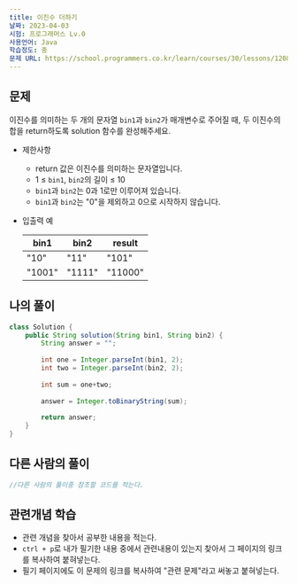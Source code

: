 ```yaml
---
title: 이진수 더하기
날짜: 2023-04-03
시험: 프로그래머스 Lv.0
사용언어: Java
학습정도: 중
문제 URL: https://school.programmers.co.kr/learn/courses/30/lessons/120885
---
```

## 문제

이진수를 의미하는 두 개의 문자열 `bin1`과 `bin2`가 매개변수로 주어질 때, 두 이진수의 합을 return하도록 solution 함수를 완성해주세요.

- 제한사항
    - return 값은 이진수를 의미하는 문자열입니다.
    - 1 ≤ `bin1`, `bin2`의 길이 ≤ 10
    - `bin1`과 `bin2`는 0과 1로만 이루어져 있습니다.
    - `bin1`과 `bin2`는 "0"을 제외하고 0으로 시작하지 않습니다.
- 입출력 예
    
    
    | bin1 | bin2 | result |
    | --- | --- | --- |
    | "10" | "11" | "101" |
    | "1001" | "1111" | "11000" |

## 나의 풀이

```java
class Solution {
    public String solution(String bin1, String bin2) {
        String answer = "";
        
        int one = Integer.parseInt(bin1, 2);
        int two = Integer.parseInt(bin2, 2);
        
        int sum = one+two;
        
        answer = Integer.toBinaryString(sum);
        
        return answer;
    }
}
```

## 다른 사람의 풀이

```java
//다른 사람의 풀이중 참조할 코드를 적는다.
```

## 관련개념 학습

- 관련 개념을 찾아서 공부한 내용을 적는다.
- `ctrl + p`로 내가 필기한 내용 중에서 관련내용이 있는지 찾아서 그 페이지의 링크를 복사하여 붙혀넣는다.
- 필기 페이지에도 이 문제의 링크를 복사하여 "관련 문제"라고 써놓고 붙혀넣는다.